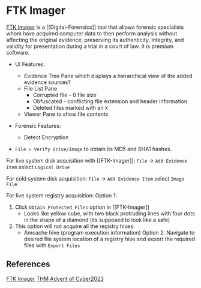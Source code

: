 # FTK Imager

[FTK Imager](https://www.exterro.com/ftk-imager) is a [[Digital-Forensics]] tool that allows forensic specialists whom have acquired computer data to then perform analysis without affecting the original evidence, preserving its authenticity, integrity, and validity for presentation during a trial in a court of law. It is premium software. 
- UI Features: 
	- Evidence Tree Pane which displays a hierarchical view of the added evidence sources?
	- File List Pane
		- Corrupted file - 0 file size
		- Obfuscated - conflicting file  extension and header information
		- Deleted files marked with an `X`
	- Viewer Pane to show file contents
- Forensic Features:
	- Detect Encryption

- `File > Verify Drive/Image` to obtain its MD5 and SHA1 hashes.

For live system disk acquisition with [[FTK-Imager]]:
`File` -> `Add Evidence Item` select `Logical Drive`

For cold system disk acquisition:
`File` -> `Add Evidence Item` select `Image File`

For live system registry acquisition:
Option 1:
1. Click `Obtain Protected Files` option in [[FTK-Imager]] 
	- Looks like yellow cube, with two black protruding lines with four dots in the shape of a diamond (its supposed to look like a safe)
2. This option will not acquire all the registry hives:
	- Amcache hive (program execution information)
Option 2:
Navigate to desired file system location of a registry hive and export the required files with `Export Files`

## References

[FTK Imager](https://www.exterro.com/ftk-imager) 
[THM Advent of Cyber2023](https://tryhackme.com/room/adventofcyber2023)
